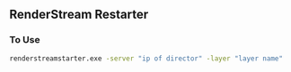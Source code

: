 ## RenderStream Restarter

### To Use

```cmd
renderstreamstarter.exe -server "ip of director" -layer "layer name"
```